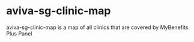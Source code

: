 # aviva-sg-clinic-map
aviva-sg-clinic-map is a map of all clinics that are covered by MyBenefits Plus Panel
